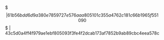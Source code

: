 $$$ | 61b56bdd6d9a380e7859727e576aaa805101c355a4762c181c66b1965f551090                                                                                                             
$$$ | 43c5d0a4ff4f979ae1ebf805093f3fe4f2dcab173af7852b9ab89cbc4eea578c 
